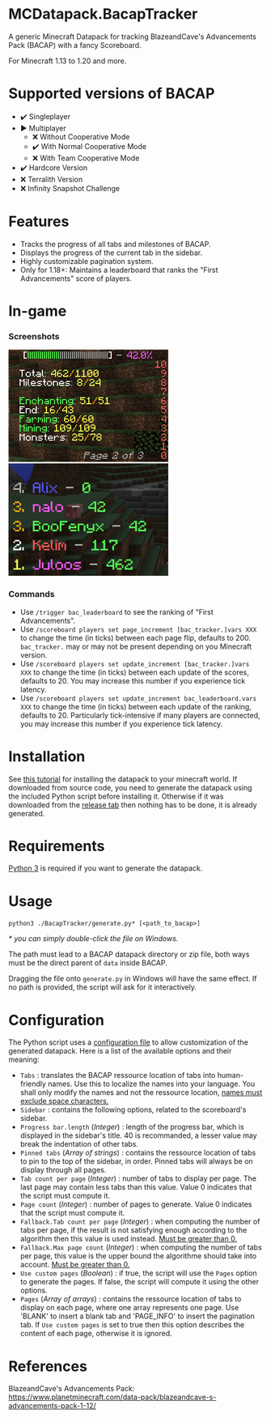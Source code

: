 # MCDatapack.BacapTracker
A generic Minecraft Datapack for tracking BlazeandCave's Advancements Pack (BACAP) with a fancy Scoreboard.

For Minecraft 1.13 to 1.20 and more.

# Supported versions of BACAP
- :heavy_check_mark: Singleplayer
- :arrow_forward: Multiplayer
    - :x: Without Cooperative Mode
    - :heavy_check_mark: With Normal Cooperative Mode
    - :x: With Team Cooperative Mode
- :heavy_check_mark: Hardcore Version
- :x: Terralith Version
- :x: Infinity Snapshot Challenge

# Features
- Tracks the progress of all tabs and milestones of BACAP.
- Displays the progress of the current tab in the sidebar.
- Highly customizable pagination system.
- Only for 1.18+: Maintains a leaderboard that ranks the "First Advancements" score of players.

# In-game

### Screenshots

![In-game screenshot of the progress sidebar](./images/sidebar.png)
![In-game screenshot of the leaderboard](./images/leaderboard.png)

### Commands

- Use `/trigger bac_leaderboard` to see the ranking of "First Advancements".
- Use `/scoreboard players set page_increment [bac_tracker.]vars XXX` to change the time (in ticks) between each page flip, defaults to 200. `bac_tracker.` may or may not be present depending on you Minecraft version.
- Use `/scoreboard players set update_increment [bac_tracker.]vars XXX` to change the time (in ticks) between each update of the scores, defaults to 20. You may increase this number if you experience tick latency.
- Use `/scoreboard players set update_increment bac_leaderboard.vars XXX` to change the time (in ticks) between each update of the ranking, defaults to 20. Particularly tick-intensive if many players are connected, you may increase this number if you experience tick latency.

# Installation
See [this tutorial](https://minecraft.fandom.com/wiki/Tutorials/Installing_a_data_pack) for installing the datapack to your minecraft world.
If downloaded from source code, you need to generate the datapack using the included Python script before installing it. Otherwise if it was downloaded from the [release tab](https://github.com/Juloos/MCDatapack.BacapTracker/releases) then nothing has to be done, it is already generated.

# Requirements
[Python 3](https://www.python.org/) is required if you want to generate the datapack.

# Usage

    python3 ./BacapTracker/generate.py* [<path_to_bacap>]

_\* you can simply double-click the file on Windows._

The path must lead to a BACAP datapack directory or zip file, both ways must be the direct parent of `data` inside BACAP.

Dragging the file onto `generate.py` in Windows will have the same effect. If no path is provided, the script will ask for it interactively.

# Configuration
The Python script uses a [configuration file](BacapTracker/config.json) to allow customization of the generated datapack. Here is a list of the available options and their meaning:
- `Tabs` : translates the BACAP ressource location of tabs into human-friendly names. Use this to localize the names into your language. You shall only modify the names and not the ressource location, <u/>names must exclude space characters.</u>
- `Sidebar` : contains the following options, related to the scoreboard's sidebar.
- `Progress bar.length` (*Integer*) : length of the progress bar, which is displayed in the sidebar's title. 40 is recommanded, a lesser value may break the indentation of other tabs.
- `Pinned tabs` (*Array of strings*) : contains the ressource location of tabs to pin to the top of the sidebar, in order. Pinned tabs will always be on display through all pages.
- `Tab count per page` (*Integer*) : number of tabs to display per page. The last page may contain less tabs than this value. Value 0 indicates that the script must compute it.
- `Page count` (*Integer*) : number of pages to generate. Value 0 indicates that the script must compute it.
- `Fallback.Tab count per page` (*Integer*) : when computing the number of tabs per page, if the result is not satisfying enough according to the algorithm then this value is used instead. <u/> Must be greater than 0.</u>
- `Fallback.Max page count` (*Integer*) : when computing the number of tabs per page, this value is the upper bound the algorithme should take into account. <u/> Must be greater than 0.</u>
- `Use custom pages` (*Boolean*) : if true, the script will use the `Pages` option to generate the pages. If false, the script will compute it using the other options.
- `Pages` (*Array of arrays*) : contains the ressource location of tabs to display on each page, where one array represents one page. Use 'BLANK' to insert a blank tab and 'PAGE_INFO' to insert the pagination tab. If `Use custom pages` is set to true then this option describes the content of each page, otherwise it is ignored.

# References
BlazeandCave's Advancements Pack: https://www.planetminecraft.com/data-pack/blazeandcave-s-advancements-pack-1-12/
